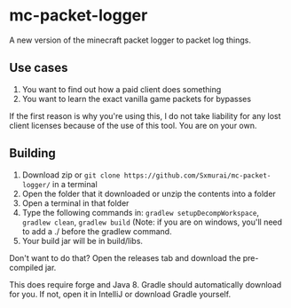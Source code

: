 # mc-packet-logger
A new version of the minecraft packet logger to packet log things.

## Use cases

1. You want to find out how a paid client does something
2. You want to learn the exact vanilla game packets for bypasses

If the first reason is why you're using this, I do not take liability for any lost client licenses because of the use of this tool. You are on your own.

## Building

1. Download zip or `git clone https://github.com/Sxmurai/mc-packet-logger/` in a terminal
2. Open the folder that it downloaded or unzip the contents into a folder
3. Open a terminal in that folder
4. Type the following commands in: `gradlew setupDecompWorkspace`, `gradlew clean`, `gradlew build` (Note: if you are on windows, you'll need to add a ./ before the gradlew command.
5. Your build jar will be in build/libs.

Don't want to do that? Open the releases tab and download the pre-compiled jar.

This does require forge and Java 8. Gradle should automatically download for you. If not, open it in IntelliJ or download Gradle yourself.
